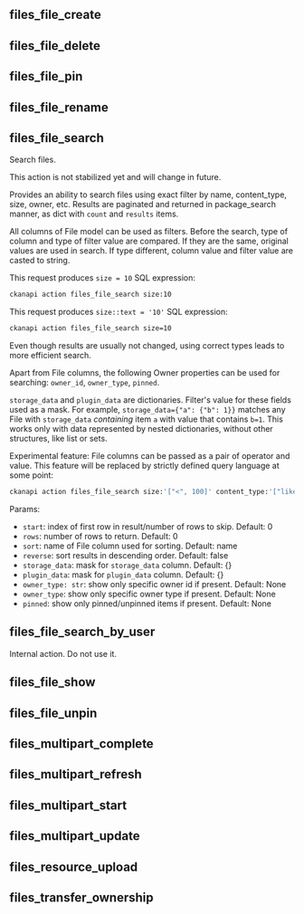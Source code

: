 ## files_file_create


## files_file_delete


## files_file_pin


## files_file_rename


## files_file_search

Search files.

This action is not stabilized yet and will change in future.

Provides an ability to search files using exact filter by name,
content_type, size, owner, etc. Results are paginated and returned in
package_search manner, as dict with `count` and `results` items.

All columns of File model can be used as filters. Before the search, type
of column and type of filter value are compared. If they are the same,
original values are used in search. If type different, column value and
filter value are casted to string.

This request produces `size = 10` SQL expression:
```sh
ckanapi action files_file_search size:10
```

This request produces `size::text = '10'` SQL expression:
```sh
ckanapi action files_file_search size=10
```

Even though results are usually not changed, using correct types leads to
more efficient search.

Apart from File columns, the following Owner properties can be used for
searching: `owner_id`, `owner_type`, `pinned`.

`storage_data` and `plugin_data` are dictionaries. Filter's value for these
fields used as a mask. For example, `storage_data={"a": {"b": 1}}` matches
any File with `storage_data` *containing* item `a` with value that contains
`b=1`. This works only with data represented by nested dictionaries,
without other structures, like list or sets.

Experimental feature: File columns can be passed as a pair of operator and
value. This feature will be replaced by strictly defined query language at
some point:

```sh
ckanapi action files_file_search size:'["<", 100]' content_type:'["like", "text/%"]'
```

Params:

* `start`: index of first row in result/number of rows to skip. Default: 0
* `rows`: number of rows to return. Default: 0
* `sort`: name of File column used for sorting. Default: name
* `reverse`: sort results in descending order. Default: false
* `storage_data`: mask for `storage_data` column. Default: {}
* `plugin_data`: mask for `plugin_data` column. Default: {}
* `owner_type: str`: show only specific owner id if present. Default: None
* `owner_type`: show only specific owner type if present. Default: None
* `pinned`: show only pinned/unpinned items if present. Default: None
## files_file_search_by_user

Internal action. Do not use it.
## files_file_show


## files_file_unpin


## files_multipart_complete


## files_multipart_refresh


## files_multipart_start


## files_multipart_update


## files_resource_upload


## files_transfer_ownership
